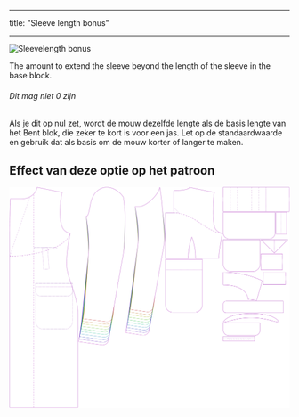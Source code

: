 - - -
title: "Sleeve length bonus"
- - -

![Sleevelength bonus](./sleevelengthbonus.svg)

The amount to extend the sleeve beyond the length of the sleeve in the base block.

<Note>

###### Dit mag niet 0 zijn

Als je dit op nul zet, wordt de mouw dezelfde lengte als de basis lengte van het Bent blok,
die zeker te kort is voor een jas.
Let op de standaardwaarde en gebruik dat als basis om de mouw korter of langer te maken.

</Note>

## Effect van deze optie op het patroon

![This image shows the effect of this option by superimposing several variants that have a different value for this option](carlton_sleevelengthbonus_sample.svg "Effect of this option on the pattern")
